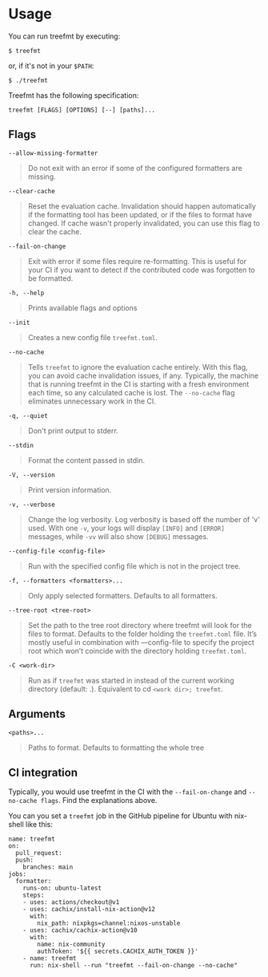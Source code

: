 # Usage

You can run treefmt by executing:

`$ treefmt`

or, if it's not in your `$PATH`:

`$ ./treefmt`

Treefmt has the following specification:

```
treefmt [FLAGS] [OPTIONS] [--] [paths]...
```

## Flags

`--allow-missing-formatter`

> Do not exit with an error if some of the configured formatters are missing.

`--clear-cache`

> Reset the evaluation cache. Invalidation should happen automatically if the formatting tool has been updated, or if the files to format have changed. If cache wasn't properly invalidated, you can use this flag to clear the cache.

`--fail-on-change`

> Exit with error if some files require re-formatting. This is useful for your CI if you want to detect if the contributed code was forgotten to be formatted.

`-h, --help`

> Prints available flags and options

`--init`

> Creates a new config file `treefmt.toml`.

`--no-cache`

> Tells `treefmt` to ignore the evaluation cache entirely. With this flag, you can avoid cache invalidation issues, if any. Typically, the machine that is running treefmt in the CI is starting with a fresh environment each time, so any calculated cache is lost. The `--no-cache` flag eliminates unnecessary work in the CI.

`-q, --quiet`

> Don't print output to stderr.

`--stdin`

> Format the content passed in stdin.

`-V, --version`

> Print version information.

`-v, --verbose`

> Change the log verbosity. Log verbosity is based off the number of 'v' used. With one `-v`, your logs will display `[INFO]` and `[ERROR]` messages, while `-vv` will also show `[DEBUG]` messages.

`--config-file <config-file>`

> Run with the specified config file which is not in the project tree.

`-f, --formatters <formatters>...`

> Only apply selected formatters. Defaults to all formatters.

`--tree-root <tree-root>`

> Set the path to the tree root directory where treefmt will look for the files to format. Defaults to the folder holding the `treefmt.toml` file. It’s mostly useful in combination with —config-file to specify the project root which won’t coincide with the directory holding `treefmt.toml`.

`-C <work-dir>`

> Run as if `treefmt` was started in <work-dir> instead of the current working directory (default: .). Equivalent to cd `<work dir>; treefmt`.

## Arguments

`<paths>...`

> Paths to format. Defaults to formatting the whole tree

## CI integration

Typically, you would use treefmt in the CI with the `--fail-on-change` and `--no-cache flags`. Find the explanations above.

You can you set a `treefmt` job in the GitHub pipeline for Ubuntu with nix-shell like this:

```
name: treefmt
on:
  pull_request:
  push:
    branches: main
jobs:
  formatter:
    runs-on: ubuntu-latest
    steps:
    - uses: actions/checkout@v1
    - uses: cachix/install-nix-action@v12
      with:
        nix_path: nixpkgs=channel:nixos-unstable
    - uses: cachix/cachix-action@v10
      with:
        name: nix-community
        authToken: '${{ secrets.CACHIX_AUTH_TOKEN }}'
    - name: treefmt
      run: nix-shell --run "treefmt --fail-on-change --no-cache"
```
